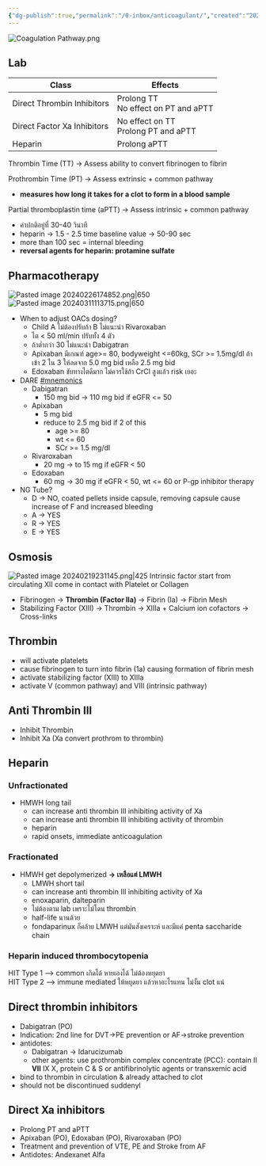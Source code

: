 ```yaml
---
{"dg-publish":true,"permalink":"/0-inbox/anticoagulant/","created":"2024-02-19T23:09:06.799+07:00","updated":"2025-10-06T19:39:57.764+07:00"}
---
```


![Coagulation Pathway.png](/img/user/3%20Resources/Attachment/Coagulation%20Pathway.png)

## Lab

| Class                       | Effects                                |
| --------------------------- | -------------------------------------- |
| Direct Thrombin Inhibitors  | Prolong TT<br>No effect on PT and aPTT |
| Direct Factor Xa Inhibitors | No effect on TT<br>Prolong PT and aPTT |
| Heparin                     | Prolong aPTT                           |

Thrombin Time (TT) -> Assess ability to convert fibrinogen to fibrin

Prothrombin Time (PT) -> Assess extrinsic + common pathway
- **measures how long it takes for a clot to form in a blood sample**

Partial thromboplastin time (aPTT) -> Assess intrinsic + common pathway 
- ค่าปกติอยู่ที่ 30-40 วินาที
- heparin -> 1.5 - 2.5 time baseline value -> 50-90 sec
- more than 100 sec = internal bleeding
- **reversal agents for heparin: protamine sulfate**

## Pharmacotherapy
![Pasted image 20240226174852.png|650](/img/user/3%20Resources/Attachment/Pasted%20image%2020240226174852.png)
![Pasted image 20240311113715.png|650](/img/user/3%20Resources/Attachment/Pasted%20image%2020240311113715.png)

- When to adjust OACs dosing?
    - Child A ไม่ต้องปรับถ้า B ไม่แนะนำ Rivaroxaban
    - ไต < 50 ml/min ปรับทั้ง 4 ตัว
    - ถ้าต่ำกว่า 30 ไม่แนะนำ Dabigatran
    - Apixaban มีเกณฑ์ age>= 80, bodyweight <=60kg, SCr >= 1.5mg/dl ถ้าเข้า 2 ใน 3 ให้ลดจาก 5.0 mg bid เหลือ 2.5 mg bid
    - Edoxaban ขับทางไตดีมาก ไม่ควรใช้ถ้า CrCl สูงแล้ว risk เยอะ
- DARE [#mnemonics](app://obsidian.md/index.html#mnemonics)
    - Dabigatran
        - 150 mg bid -> 110 mg bid if eGFR <= 50
    - Apixaban
        - 5 mg bid
        - reduce to 2.5 mg bid if 2 of this
            - age >= 80
            - wt <= 60
            - SCr >= 1.5 mg/dl
    - Rivaroxaban
        - 20 mg -> to 15 mg if eGFR < 50
    - Edoxaban
        - 60 mg -> 30 mg if eGFR < 50, wt <= 60 or P-gp inhibitor therapy
- NG Tube?
    - D -> NO, coated pellets inside capsule, removing capsule cause increase of F and increased bleeding
    - A -> YES
    - R -> YES
    - E -> YES
## Osmosis
![Pasted image 20240219231145.png|425](/img/user/3%20Resources/Attachment/Pasted%20image%2020240219231145.png)
Intrinsic factor start from circulating XII come in contact with Platelet or Collagen
- Fibrinogen -> **Thrombin (Factor IIa)** -> Fibrin (Ia) -> Fibrin Mesh
- Stabilizing Factor (XIII) -> Thrombin -> XIIIa + Calcium ion cofactors -> Cross-links

## Thrombin
- will activate platelets
- cause fibrinogen to turn into fibrin (1a) causing formation of fibrin mesh
- activate stabilizing factor (XIII) to XIIIa
- activate V (common pathway) and VIII (intrinsic pathway)
## Anti Thrombin III
- Inhibit Thrombin
- Inhibit Xa (Xa convert prothrom to thrombin)

## Heparin
### Unfractionated
- HMWH long tail
	- can increase anti thrombin III inhibiting activity of Xa
	- can increase anti thrombin III inhibiting activity of thrombin
	- heparin
	- rapid onsets, immediate anticoagulation

### Fractionated
- HMWH get depolymerized **-> เหลือแต่ LMWH**
	- LMWH short tail
	- can increase anti thrombin III inhibiting activity of Xa
	- enoxaparin, dalteparin
	- ไม่ต้องตาม lab เพราะไม่โดน thrombin
	- half-life นานด้วย
	- fondaparinux ก็คล้าย LMWH แต่มันสังเคราะห์ และมีแค่ penta saccharide chain

### Heparin induced thrombocytopenia
HIT Type 1 --> common เกิดได้ หายเองได้ ไม่ต้องหยุดยา  
HIT Type 2 --> immune mediated ให้หยุดยา แล้วหาอะไรแทน ไม่งั้น clot แน่
## Direct thrombin inhibitors
- Dabigatran (PO)
- Indication: 2nd line for DVT->PE prevention or AF->stroke prevention
- antidotes:
	- Dabigatran -> Idarucizumab
	- other agents: use prothrombin complex concentrate (PCC): contain II **VII** IX X, protein C & S or antifibrinolytic agents or transxemic acid
- bind to thrombin in circulation & already attached to clot
- should not be discontinued suddenyl

## Direct Xa inhibitors
- Prolong PT and aPTT
- Apixaban (PO), Edoxaban (PO), Rivaroxaban (PO)
- Treatment and prevention of VTE, PE and Stroke from AF
- Antidotes: Andexanet Alfa


 